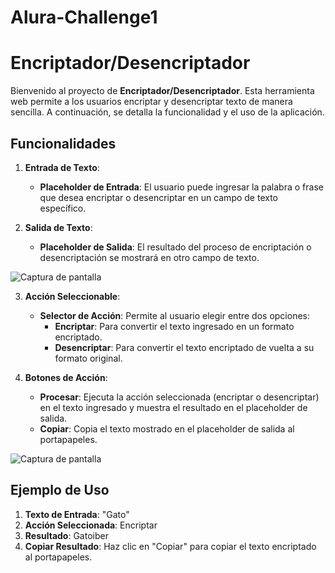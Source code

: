# Alura-Challenge1

# Encriptador/Desencriptador

Bienvenido al proyecto de **Encriptador/Desencriptador**. Esta herramienta web permite a los usuarios encriptar y desencriptar texto de manera sencilla. A continuación, se detalla la funcionalidad y el uso de la aplicación.

## Funcionalidades

1. **Entrada de Texto**: 
   - **Placeholder de Entrada**: El usuario puede ingresar la palabra o frase que desea encriptar o desencriptar en un campo de texto específico.

2. **Salida de Texto**:
   - **Placeholder de Salida**: El resultado del proceso de encriptación o desencriptación se mostrará en otro campo de texto.

![Captura de pantalla](img/Imagen1.png)


3. **Acción Seleccionable**:
   - **Selector de Acción**: Permite al usuario elegir entre dos opciones:
     - **Encriptar**: Para convertir el texto ingresado en un formato encriptado.
     - **Desencriptar**: Para convertir el texto encriptado de vuelta a su formato original.

4. **Botones de Acción**:
   - **Procesar**: Ejecuta la acción seleccionada (encriptar o desencriptar) en el texto ingresado y muestra el resultado en el placeholder de salida.
   - **Copiar**: Copia el texto mostrado en el placeholder de salida al portapapeles.

![Captura de pantalla](img/Imagen2.png)

## Ejemplo de Uso

1. **Texto de Entrada**: "Gato"
2. **Acción Seleccionada**: Encriptar
3. **Resultado**: Gatoiber
4. **Copiar Resultado**: Haz clic en "Copiar" para copiar el texto encriptado al portapapeles.
